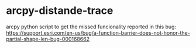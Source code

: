 # arcpy-distande-trace
arcpy python script to get the missed funcionality reported in this bug: https://support.esri.com/en-us/bug/a-function-barrier-does-not-honor-the-partial-shape-len-bug-000168662
